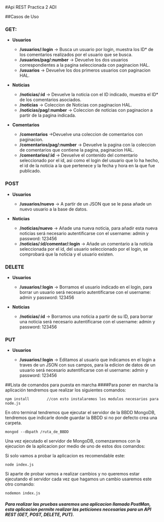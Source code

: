 #Api REST Practica 2 ADI 

##Casos de Uso 
### GET: 
- **Usuarios**

	- **/usuarios/:login** -> Busca un usuario por login, muestra los ID* de los comentarios realizados por el usuario que se busca.
	- **/usuarios/pag/:number** -> Devuelve los dos usuarios correspondientes a la pagina seleccionada con paginacion HAL. 
	- **/usuarios** -> Devuelve los dos primeros usuarios con paginacion HAL.

- **Noticias**
	
	- **/noticias/:id** -> Devuelve la noticia con el ID indicado, muestra el ID* de los comentarios asociados.
	- **/noticias** -> Coleccion de Noticias con paginacion HAL.
	- **/noticias/pag/:number** -> Coleccion de noticias con paginacion a partir de la pagina indicada.

- **Comentarios**
	
	- **/comentarios** ->Devuelve una coleccion de comentarios con paginacion.
	- **/comentarios/pag/:number** -> Devuelve la pagina con la coleccion de comentarios que contiene la pagina, paginacion HAL.
	- **/comentarios/:id** -> Devuelve el contenido del comentario seleccionado por el id, asi como el login del usuario que lo ha hecho, el id de la noticia a la que pertenece y la fecha y hora en la que fue publicado.

### POST 
- **Usuarios**

	- **/usuarios/nuevo** -> A partir de un JSON que se le pasa añade un nuevo usuario a la base de datos.

- **Noticias** 

	- **/noticias/nuevo** -> Añade una nueva noticia, para añadir esta nueva noticias será necesario autentificarse con el username: admin y password: 123456
	- **/noticias/:id/comentar/:login** -> Añade un comentario a la noticia seleccionada por el id, del usuario seleccionado por el login, se comprobará que la noticia y el usuario existen.


### DELETE
- **Usuarios**
	
	- **/usuarios/:login** -> Borramos el usuario indicado en el login, para borrar un usuario será necesario autentificarse con el username: admin y password: 123456
	
- **Noticias**
	
	- **/noticias/:id** -> Borramos una noticia a partir de su ID, para borrar una noticia será necesario autentificarse con el username: admin y password: 123456


### PUT 
- **Usuarios**

	- **/usuarios/:login** -> Editamos al usuario que indicamos en el login a traves de un JSON con sus campos, para la edicion de datos de un usuario será necesario autentificarse con el username: admin y password: 123456



##Lista de comandos para puesta en marcha
####Para poner en marcha la aplicación tendremos que realizar los siguientes comandos: 

 `npm install 		 //con esto instalaremos los modulos necesarios para node.js`
 
En otro terminal tendremos que ejecutar el servidor de la BBDD MongoDB, tendremos que indicarle donde guardar la BBDD si no por defecto crea una carpeta. 

`mongod --dbpath /ruta_de_BBDD `

Una vez ejecutado el servidor de MongoDB, comenzaremos con la ejecucion de la aplicacion por medio de uno de estos dos comandos: 

Si solo vamos a probar la aplicacion es recomendable este: 

`node index.js`

Si aparte de probar vamos a realizar cambios y no queremos estar ejecutando el servidor cada vez que hagamos un cambio usaremos este otro comando: 

`nodemon index.js`

##### Para realizar las pruebas usaremos una aplicacion llamada PostMan, esta aplicacion permite realizar las peticiones necesarias para un API REST (GET, POST, DELETE, PUT).